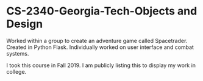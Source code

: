 # CS-2340-Georgia-Tech-Objects and Design

Worked within a group to create an adventure game called Spacetrader. Created in Python Flask. Individually worked on user interface and combat systems.

I took this course in Fall 2019. I am publicly listing this to display my work in college.
